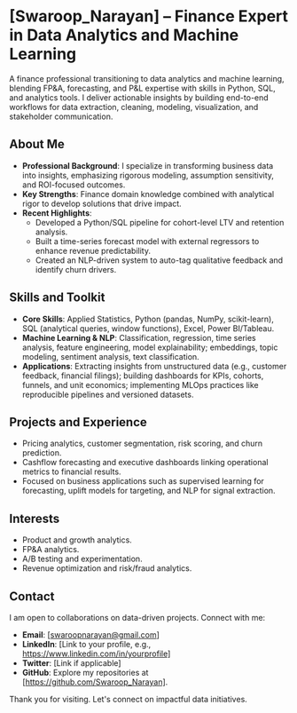 # [Swaroop_Narayan] – Finance Expert in Data Analytics and Machine Learning

A finance professional transitioning to data analytics and machine learning, blending FP&A, forecasting, and P&L expertise with skills in Python, SQL, and analytics tools. I deliver actionable insights by building end-to-end workflows for data extraction, cleaning, modeling, visualization, and stakeholder communication.

## About Me
- **Professional Background**: I specialize in transforming business data into insights, emphasizing rigorous modeling, assumption sensitivity, and ROI-focused outcomes.
- **Key Strengths**: Finance domain knowledge combined with analytical rigor to develop solutions that drive impact.
- **Recent Highlights**:
  - Developed a Python/SQL pipeline for cohort-level LTV and retention analysis.
  - Built a time-series forecast model with external regressors to enhance revenue predictability.
  - Created an NLP-driven system to auto-tag qualitative feedback and identify churn drivers.

## Skills and Toolkit
- **Core Skills**: Applied Statistics, Python (pandas, NumPy, scikit-learn), SQL (analytical queries, window functions), Excel, Power BI/Tableau.
- **Machine Learning & NLP**: Classification, regression, time series analysis, feature engineering, model explainability; embeddings, topic modeling, sentiment analysis, text classification.
- **Applications**: Extracting insights from unstructured data (e.g., customer feedback, financial filings); building dashboards for KPIs, cohorts, funnels, and unit economics; implementing MLOps practices like reproducible pipelines and versioned datasets.

## Projects and Experience
- Pricing analytics, customer segmentation, risk scoring, and churn prediction.
- Cashflow forecasting and executive dashboards linking operational metrics to financial results.
- Focused on business applications such as supervised learning for forecasting, uplift models for targeting, and NLP for signal extraction.

## Interests
- Product and growth analytics.
- FP&A analytics.
- A/B testing and experimentation.
- Revenue optimization and risk/fraud analytics.

## Contact
I am open to collaborations on data-driven projects. Connect with me:
- **Email**: [swaroopnarayan@gmail.com]
- **LinkedIn**: [Link to your profile, e.g., https://www.linkedin.com/in/yourprofile]
- **Twitter**: [Link if applicable]
- **GitHub**: Explore my repositories at [https://github.com/Swaroop_Narayan].

Thank you for visiting. Let's connect on impactful data initiatives.
